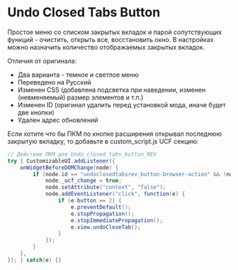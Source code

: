 # Undo Closed Tabs Button
  
Простое меню со списком закрытых вкладок и парой сопутствующих функций - очистить, открыть все, восстановить окно. В настройках можно назначить количество отображаемых закрытых вкладок.  
  
Отличия от оригинала:  
* Два варианта - темное и светлое меню  
* Переведено на Русский  
* Изменен CSS (добавлена подсветка при наведении, изменен (невменяемый) размер элементов и т.п.)  
* Изменен ID (оригинал удалить перед установкой мода, иначе будет две кнопки)  
* Удален адрес обновлений  
  
Если хотите что бы ПКМ по кнопке расширения открывал последнюю закрытую вкладку, то добавьте в custom_script.js UCF секцию:  
```csharp
// Действие ПКМ для Undo_closed_tabs_button_REV
try { CustomizableUI.addListener({
    onWidgetBeforeDOMChange(node) {
        if (node.id == "undoclosedtabsrev_button-browser-action" && !node._ucf_change) {
            node._ucf_change = true;
            node.setAttribute("context", "false");
            node.addEventListener("click", function(e) {
                if (e.button == 2) {
                    e.preventDefault();
                    e.stopPropagation();
                    e.stopImmediatePropagation();
                    e.view.undoCloseTab();
                }
            });
        }
    },
}); } catch(e) {}
```
